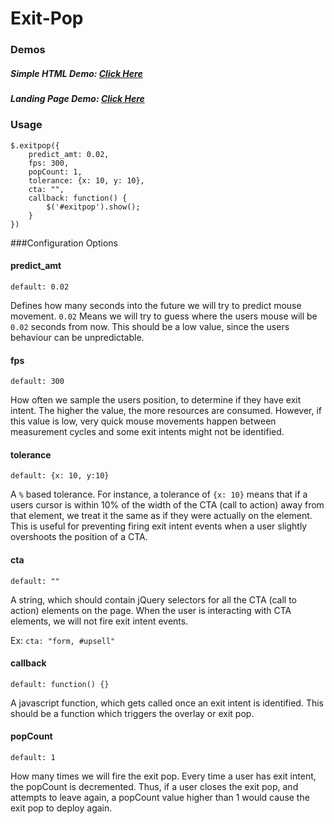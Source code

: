 Exit-Pop
========

### Demos
##### Simple HTML Demo: [Click Here](http://jumbleberry.github.io/Exit-Pop/)

##### Landing Page Demo: [Click Here](http://jumbleberry.github.io/Exit-Pop/demo/index.html)


### Usage
```
$.exitpop({
	predict_amt: 0.02,
	fps: 300,
	popCount: 1,
	tolerance: {x: 10, y: 10},
	cta: "",
	callback: function() {
		$('#exitpop').show();
	}
})
```

###Configuration Options

#### predict_amt
`default: 0.02`

Defines how many seconds into the future we will try to predict mouse movement. `0.02` Means we will try to guess where the users mouse will be `0.02` seconds from now. This should be a low value, since the users behaviour can be unpredictable.

#### fps
`default: 300`

How often we sample the users position, to determine if they have exit intent. The higher the value, the more resources are consumed. However, if this value is low, very quick mouse movements happen between measurement cycles and some exit intents might not be identified.

#### tolerance
`default: {x: 10, y:10}`

A `%` based tolerance. For instance, a tolerance of `{x: 10}` means that if a users cursor is within 10% of the width of the CTA (call to action) away from that element, we treat it the same as if they were actually on the element. This is useful for preventing firing exit intent events when a user slightly overshoots the position of a CTA.

#### cta
`default: ""`

A string, which should contain jQuery selectors for all the CTA (call to action) elements on the page. When the user is interacting with CTA elements, we will not fire exit intent events.

Ex: `cta: "form, #upsell"`

#### callback
`default: function() {}`

A javascript function, which gets called once an exit intent is identified. This should be a function which triggers the overlay or exit pop.

#### popCount
`default: 1`

How many times we will fire the exit pop. Every time a user has exit intent, the popCount is decremented. Thus, if a user closes the exit pop, and attempts to leave again, a popCount value higher than 1 would cause the exit pop to deploy again.